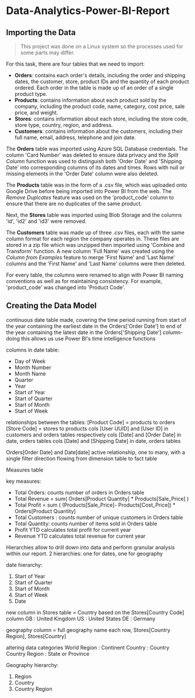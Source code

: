 # Data-Analytics-Power-BI-Report


## Importing the Data
> This project was done on a Linux system so the processes used for some parts may differ.

For this task, there are four tables that we need to import:
- **Orders**: contains each order's details, including the order and shipping dates, the customer, store, product IDs and the quantity of each product ordered. Each order in the table is made up of an order of a single product type.
- **Products**: contains information about each product sold by the company, including the product code, name, category, cost price, sale price, and weight.
- **Stores**: contains information about each store, including the store code, store type, country, region, and address.
- **Customers**: contains information about the customers, including their full name, email, address, telephone and join date.

The **Orders** table was imported using Azure SQL Database credentials. The column 'Card Number' was deleted to ensure data privacy and the *Split Column* function was used to distinguish 
both 'Order Date' and 'Shipping Date' into corresponding columns of its dates and times. Rows with null or missing elements in the 'Order Date' column were also deleted. 

The **Products** table was in the form of a .csv file, which was uploaded onto Google Drive before being imported into Power BI from the web. The *Remove Duplcates* feature was used on the 'product_code' column to ensure that there are no duplicates of the same product. 

Next, the **Stores** table was imported using Blob Storage and the columns 'id', 'id2' and 'id3' were removed.

The **Customers** table was made up of three .csv files, each with the same column format for each region the company operates in. These files are stored in a zip file which was unzipped then imported using 'Combine and Transform' function. A new column 'Full Name' was created using the *Column from Examples* feature to merge 'First Name' and 'Last Name' columns and the 'First Name' and 'Last Name' columns were then deleted.

For every table, the columns were renamed to align with Power BI naming conventions as well as for maintaining consistency. For example, 'product_code' was changed into 'Product Code'.

## Creating the Data Model
continuous date table made, covering the time period running from start of the year containing the earliest date in the Orders['Order Date'] to end of the year containing the latest date in the Orders['Shipping Date'] column- doing this allows us use Power BI's time intelligence functions

columns in date table:
- Day of Week
- Month Number
- Month Name
- Quarter
- Year
- Start of Year
- Start of Quarter
- Start of Month
- Start of Week

relationships between the tables:
[Product Code] = products to orders
[Store Code] = stores to products
cols [User UUID] and [User ID] in customers and orders tables respectively
cols [Date] and [Order Date] in date, orders tables 
cols [Date] and [Shipping Date] in date, orders tables 

Orders[Order Date] and Date[date] active relationship, one to many, with a single filter direction flowing from dimension table to fact table 


Measures table

key measures:
- Total Orders: counts number of orders in Orders table
- Total Revenue = sum( Orders[Product Quantity] * Products[Sale_Price] )
- Total Profit = sum ( (Products[Sale_Price]- Products[Cost_Price]) * Orders[Product Quantity]
- Total Customers : counts  number of unique customers in Orders table
- Total Quantity: counts number of items sold in Orders table
- Profit YTD calculates total profit for current year
- Revenue YTD calculates total revenue for current year

Hierarchies allow to drill down into data and perform granular analysis within our report. 2 hierarchies: one for dates, one for geography

date hierarchy:
1) Start of Year
2) Start of Quarter
3) Start of Month
4) Start of Week
5) Date

new column in Stores table = Country based on the Stores[Country Code] column
GB : United Kingdom
US : United States
DE : Germany

geography column = full geography name each row, Stores[Country Region], Stores[Country] 

altering data categories
World Region : Continent
Country : Country
Country Region : State or Province

Geography hierarchy:
1) Region
2) Country
3) Country Region

